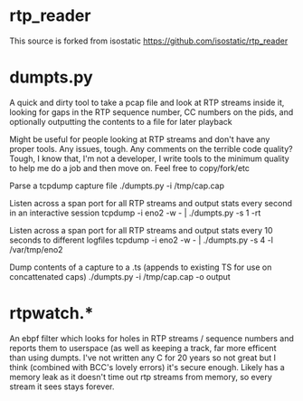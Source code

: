 # rtp_reader 

This source is forked from isostatic https://github.com/isostatic/rtp_reader

# dumpts.py


A quick and dirty tool to take a pcap file and look at RTP streams inside it, looking for gaps in the RTP sequence number, CC numbers on the pids, and optionally outputting the contents to a file for later playback

Might be useful for people looking at RTP streams and don't have any proper tools. Any issues, tough. Any comments on the terrible code quality? Tough, I know that, I'm not a developer, I write tools to the minimum quality to help me do a job and then move on. Feel free to copy/fork/etc

Parse a tcpdump capture file
  ./dumpts.py -i /tmp/cap.cap 

Listen across a span port for all RTP streams and output stats every second in an interactive session
  tcpdump -i eno2 -w - | ./dumpts.py  -s 1 -rt

Listen across a span port for all RTP streams and output stats every 10 seconds to different logfiles
  tcpdump -i eno2 -w - | ./dumpts.py  -s 4 -l /var/tmp/eno2

Dump contents of a capture to a .ts (appends to existing TS for use on concattenated caps)
  ./dumpts.py -i /tmp/cap.cap -o output


# rtpwatch.*

An ebpf filter which looks for holes in RTP streams / sequence numbers and reports them to userspace (as well as keeping a track, far more efficent than using dumpts. I've not written any C for 20 years so not great but I think (combined with BCC's lovely errors) it's secure enough. Likely has a memory leak as it doesn't time out rtp streams from memory, so every stream it sees stays forever.
